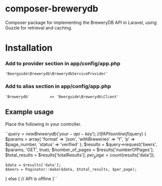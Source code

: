 composer-brewerydb
==================

Composer package for implementing the BreweryDB API in Laravel, using Guzzle for retrieval and caching.

# Installation

### Add to provider section in app/config/app.php
`` 'Beerguide\Brewerydb\BrewerydbServiceProvider' ``

### Add to alias section in app/config/app.php
`` 'Brewerydb'         => 'Beerguide\Brewerydb\Client' ``

## Example usage

Place the following in your controller.

``$query = new Brewerydb('your-api-key');
// If API is online
if ($query) {
	$params = array(
		'format' => 'json',
		'withBreweries' => 'Y',
		'p' => $page_number,
		'status' => 'verified'
	);
	$results = $query->request('beers', $params, 'GET', true);
	$number_of_pages = $results['numberOfPages'];
	$total_results = $results['totalResults'];
	$per_page = count($results['data']);

	$data = $results['data'];
	$beers = Paginator::make($data, $total_results, $per_page);
} else {
	// API is offline
}``
